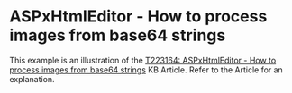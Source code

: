 # ASPxHtmlEditor - How to process images from base64 strings


This example is an illustration of the <a href="https://www.devexpress.com/Support/Center/p/T223164">T223164: ASPxHtmlEditor - How to process images from base64 strings</a> KB Article. Refer to the Article for an explanation.

<br/>


